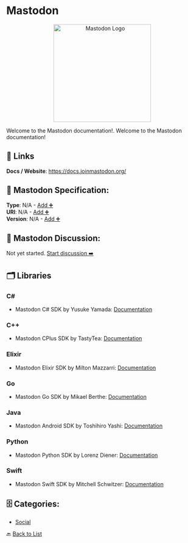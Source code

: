 # Mastodon
<p align="center">
    <img width="256" src="https://raw.githubusercontent.com/apis-list/apis-list/main/apis/mastodon/logo_256x256.png" alt="Mastodon Logo"/>
</p>
Welcome to the Mastodon documentation!. Welcome to the Mastodon documentation!

##  🔗 Links
**Docs / Website**: https://docs.joinmastodon.org/

## 🧬 Mastodon Specification:
**Type**: N/A - [Add ➕](https://github.com/apis-list/apis-list/edit/main/apis/mastodon/mastodon.yaml)  
**URI**: N/A - [Add ➕](https://github.com/apis-list/apis-list/edit/main/apis/mastodon/mastodon.yaml)  
**Version**: N/A - [Add ➕](https://github.com/apis-list/apis-list/edit/main/apis/mastodon/mastodon.yaml)

## 💬 Mastodon Discussion:
Not yet started. [Start discussion ➡️](https://github.com/apis-list/apis-list/discussions/new)

## 🗂️ Libraries
### C#
- Mastodon C# SDK by Yusuke Yamada: [Documentation](https://github.com/yamachu/Mastodot)
### C++
- Mastodon CPlus SDK by TastyTea: [Documentation](https://github.com/tastytea/mastodon-cpp)
### Elixir
- Mastodon Elixir SDK by Milton Mazzarri: [Documentation](https://github.com/milmazz/hunter)
### Go
-  Mastodon Go SDK by Mikael Berthe: [Documentation](https://github.com/McKael/madon)
### Java
- Mastodon Android SDK by Toshihiro Yashi: [Documentation](https://github.com/sys1yagi/mastodon4j)
### Python
-  Mastodon Python SDK by Lorenz Diener: [Documentation](https://github.com/halcy/Mastodon.py)
### Swift
-  Mastodon Swift SDK by Mitchell Schwitzer: [Documentation](https://github.com/schwitzerm/scaladon)


## 🗄️ Categories:
- [Social](https://github.com/apis-list/apis-list#social-)

🔙  [Back to List](https://github.com/apis-list/apis-list)
